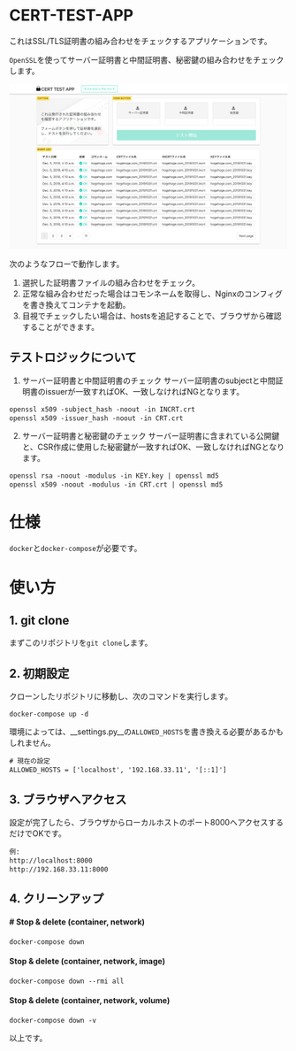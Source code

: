 # CERT-TEST-APP

これはSSL/TLS証明書の組み合わせをチェックするアプリケーションです。

`OpenSSL`を使ってサーバー証明書と中間証明書、秘密鍵の組み合わせをチェックします。

![demo](demo.png)

次のようなフローで動作します。
1. 選択した証明書ファイルの組み合わせをチェック。
2. 正常な組み合わせだった場合はコモンネームを取得し、Nginxのコンフィグを書き換えてコンテナを起動。
4. 目視でチェックしたい場合は、hostsを追記することで、ブラウザから確認することができます。

## テストロジックについて

1. サーバー証明書と中間証明書のチェック
サーバー証明書のsubjectと中間証明書のissuerが一致すればOK、一致しなければNGとなります。
```
openssl x509 -subject_hash -noout -in INCRT.crt
openssl x509 -issuer_hash -noout -in CRT.crt
```

2. サーバー証明書と秘密鍵のチェック
サーバー証明書に含まれている公開鍵と、CSR作成に使用した秘密鍵が一致すればOK、一致しなければNGとなります。
```
openssl rsa -noout -modulus -in KEY.key | openssl md5
openssl x509 -noout -modulus -in CRT.crt | openssl md5
```

# 仕様

`docker`と`docker-compose`が必要です。

# 使い方

## 1. git clone

まずこのリポジトリを`git clone`します。

## 2. 初期設定

クローンしたリポジトリに移動し、次のコマンドを実行します。

```
docker-compose up -d
```

環境によっては、__settings.py__の`ALLOWED_HOSTS`を書き換える必要があるかもしれません。

```
# 現在の設定
ALLOWED_HOSTS = ['localhost', '192.168.33.11', '[::1]']
```

## 3. ブラウザへアクセス

設定が完了したら、ブラウザからローカルホストのポート8000へアクセスするだけでOKです。

```
例:  
http://localhost:8000  
http://192.168.33.11:8000
```

## 4. クリーンアップ

#### # Stop & delete (container, network)

```
docker-compose down
```

#### Stop & delete (container, network, image)

```
docker-compose down --rmi all
```

#### Stop & delete (container, network, volume)

```
docker-compose down -v
```

以上です。
